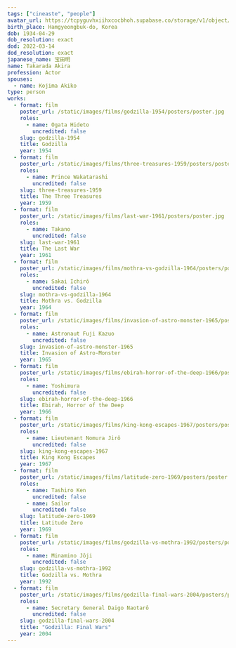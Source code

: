 ```yaml
---
tags: ["cineaste", "people"]
avatar_url: https://tcpyguvhxiihxcocbhoh.supabase.co/storage/v1/object/public/godzilla-cineaste-public/content/people/takarada-akira/takarada-akira.jpg
birth_place: Hamgyeongbuk-do, Korea
dob: 1934-04-29
dob_resolution: exact
dod: 2022-03-14
dod_resolution: exact
japanese_name: 宝田明
name: Takarada Akira
profession: Actor
spouses:
  - name: Kojima Akiko
type: person
works:
  - format: film
    poster_url: /static/images/films/godzilla-1954/posters/poster.jpg
    roles:
      - name: Ogata Hideto
        uncredited: false
    slug: godzilla-1954
    title: Godzilla
    year: 1954
  - format: film
    poster_url: /static/images/films/three-treasures-1959/posters/poster.jpg
    roles:
      - name: Prince Wakatarashi
        uncredited: false
    slug: three-treasures-1959
    title: The Three Treasures
    year: 1959
  - format: film
    poster_url: /static/images/films/last-war-1961/posters/poster.jpg
    roles:
      - name: Takano
        uncredited: false
    slug: last-war-1961
    title: The Last War
    year: 1961
  - format: film
    poster_url: /static/images/films/mothra-vs-godzilla-1964/posters/poster.jpg
    roles:
      - name: Sakai Ichirô
        uncredited: false
    slug: mothra-vs-godzilla-1964
    title: Mothra vs. Godzilla
    year: 1964
  - format: film
    poster_url: /static/images/films/invasion-of-astro-monster-1965/posters/poster.jpg
    roles:
      - name: Astronaut Fuji Kazuo
        uncredited: false
    slug: invasion-of-astro-monster-1965
    title: Invasion of Astro-Monster
    year: 1965
  - format: film
    poster_url: /static/images/films/ebirah-horror-of-the-deep-1966/posters/poster.jpg
    roles:
      - name: Yoshimura
        uncredited: false
    slug: ebirah-horror-of-the-deep-1966
    title: Ebirah, Horror of the Deep
    year: 1966
  - format: film
    poster_url: /static/images/films/king-kong-escapes-1967/posters/poster.jpg
    roles:
      - name: Lieutenant Nomura Jirô
        uncredited: false
    slug: king-kong-escapes-1967
    title: King Kong Escapes
    year: 1967
  - format: film
    poster_url: /static/images/films/latitude-zero-1969/posters/poster.jpg
    roles:
      - name: Tashiro Ken
        uncredited: false
      - name: Sailor
        uncredited: false
    slug: latitude-zero-1969
    title: Latitude Zero
    year: 1969
  - format: film
    poster_url: /static/images/films/godzilla-vs-mothra-1992/posters/poster.jpg
    roles:
      - name: Minamino Jôji
        uncredited: false
    slug: godzilla-vs-mothra-1992
    title: Godzilla vs. Mothra
    year: 1992
  - format: film
    poster_url: /static/images/films/godzilla-final-wars-2004/posters/poster.jpg
    roles:
      - name: Secretary General Daigo Naotarô
        uncredited: false
    slug: godzilla-final-wars-2004
    title: "Godzilla: Final Wars"
    year: 2004
---
```

